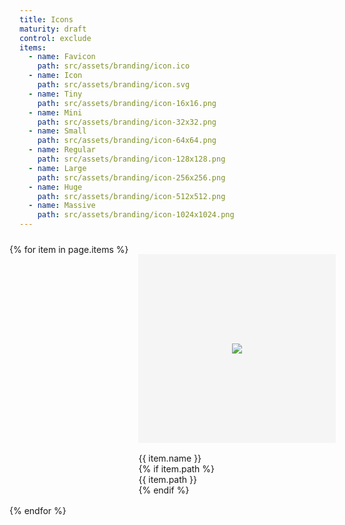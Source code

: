 ```yaml
---
title: Icons
maturity: draft
control: exclude
items: 
  - name: Favicon
    path: src/assets/branding/icon.ico
  - name: Icon
    path: src/assets/branding/icon.svg 
  - name: Tiny
    path: src/assets/branding/icon-16x16.png
  - name: Mini
    path: src/assets/branding/icon-32x32.png 
  - name: Small
    path: src/assets/branding/icon-64x64.png
  - name: Regular
    path: src/assets/branding/icon-128x128.png  
  - name: Large
    path: src/assets/branding/icon-256x256.png  
  - name: Huge
    path: src/assets/branding/icon-512x512.png 
  - name: Massive
    path: src/assets/branding/icon-1024x1024.png 
---
```

<style>
.set {
  display: flex;
  flex-wrap: wrap;
  margin: 0 -1rem;
  margin-top:  1.5rem;
  padding: 0;
  list-style: none;
}
li {
  flex: 1 0 20%;
  margin: 1rem;
}
.image {
  display: flex;
  flex-direction: column;
  align-items: center;
  justify-content: center;
  width: 100%;
  min-width: 280px;
  height: 300px;
  background-color: whitesmoke;
  border: 1px solid whitesmoke;
  margin-bottom: 1rem;
}
img {
  max-height: 100%;
}
p {
  margin: 0;
}
</style>
<ul class="set">
{% for item in page.items %} 
  <li>
    <div class="image"><img src="{{ site.baseurl }}/{{ item.path }}"/></div>
    <p class="header">{{ item.name }}</p>
    {% if item.path %}<p>{{ item.path }}</p>{% endif %}
  </li>
{% endfor %}
</ul>